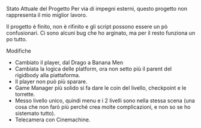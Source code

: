Stato Attuale del Progetto
Per via di impegni esterni, questo progetto non rappresenta il mio miglior lavoro.

Il progetto è finito, non è rifinito e gli script possono essere un pò confusionari.
Ci sono alcuni bug che ho arginato, ma per il resto funziona un po tutto.

Modifiche
- Cambiato il player, dal Drago a Banana Men
- Cambiata la logica delle platform, ora non setto più il parent del rigidbody alla piattaforma.
- Il player non può più sparare.
- Game Manager più solido si fa dare le coin del livello, checkpoint e le torrette.
- Messo livello unico, quindi menu e i 2 livelli sono nella stessa scena (una cosa che non farò più perché crea molte complicazioni, e non so se ho sistemato tutto).
- Telecamera con Cinemachine.
  

